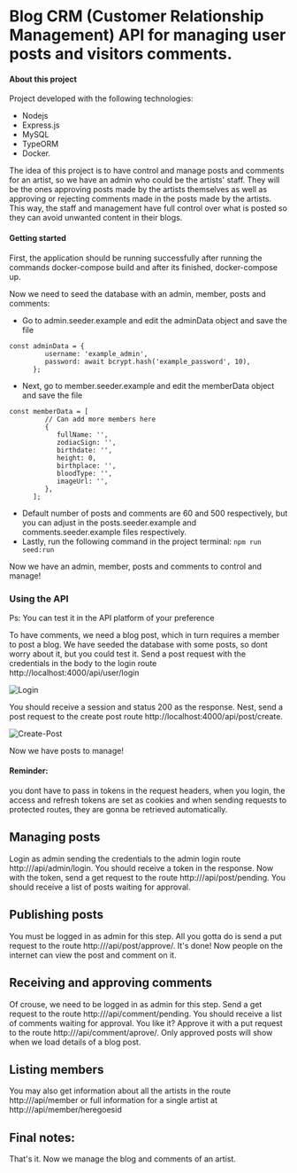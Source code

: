# Blog CRM (Customer Relationship Management) API for managing user posts and visitors comments.

#### About this project
Project developed with the following technologies:
* Nodejs
* Express.js
* MySQL
* TypeORM
* Docker.

The idea of this project is to have control and manage posts and comments for an artist, so we have an admin who could be the artists' staff. They will be the ones approving posts made by the artists themselves
as well as approving or rejecting comments made in the posts made by the artists.
This way, the staff and management have full control over what is posted so they can avoid unwanted content in their blogs.


#### Getting started
First, the application should be running successfully after running the commands docker-compose build and after its finished, docker-compose up.

Now we need to seed the database with an admin, member, posts and comments:
- Go to admin.seeder.example and edit the adminData object and save the file
```
const adminData = {
         username: 'example_admin',
         password: await bcrypt.hash('example_password', 10),
      };
```
- Next, go to member.seeder.example and edit the memberData object and save the file
```
const memberData = [
         // Can add more members here
         {
            fullName: '',
            zodiacSign: '',
            birthdate: '',
            height: 0,
            birthplace: '',
            bloodType: '',
            imageUrl: '',
         },
      ];
```
- Default number of posts and comments are 60 and 500 respectively, but you can adjust in the posts.seeder.example and comments.seeder.example files respectively.
- Lastly, run the following command in the project terminal:
```npm run seed:run```

Now we have an admin, member, posts and comments to control and manage!


### Using the API

Ps: You can test it in the API platform of your preference

To have comments, we need a blog post, which in turn requires a member to post a blog. We have seeded the database with some posts, so dont worry about it, but you could test it.
Send a post request with the credentials in the body to the login route http://localhost:4000/api/user/login

![Login](https://i.ibb.co/jhPSj6G/Captura-de-tela-2024-09-20-093423.png)

You should receive a session and status 200 as the response.
Nest, send a post request to the create post route http://localhost:4000/api/post/create.

![Create-Post](https://i.ibb.co/5x4rQFB/Captura-de-tela-2024-09-20-094002.png)

Now we have posts to manage!

#### Reminder:
you dont have to pass in tokens in the request headers, when you login, the access and refresh tokens are set as cookies and when sending requests to protected routes, they are gonna be retrieved automatically.

## Managing posts
Login as admin sending the credentials to the admin login route http://<your-host-goes-here>/api/admin/login. You should receive a token in the response.
Now with the token, send a get request to the route http://<your-host-goes-here>/api/post/pending. You should receive a list of posts waiting for approval.

## Publishing posts
You must be logged in as admin for this step.
All you gotta do is send a put request to the route http://<your-host-goes-here>/api/post/approve/<post-id-goes-here>. It's done! Now people on the internet can view the post and comment on it.

## Receiving and approving comments
Of crouse, we need to be logged in as admin for this step.
Send a get request to the route http://<your-host-goes-here>/api/comment/pending. You should receive a list of comments waiting for approval.
You like it? Approve it with a put request to the route http://<your-host-goes-here>/api/comment/aprove/<comment-id-goes-here>.
Only approved posts will show when we load details of a blog post.

## Listing members
You may also get information about all the artists in the route http://<your-host-goes-here>/api/member or full information for a single artist at http://<your-host-goes-here>/api/member/heregoesid



## Final notes:

That's it. Now we manage the blog and comments of an artist.
